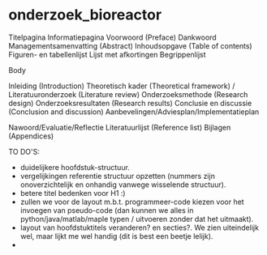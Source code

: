 # onderzoek_bioreactor

Titelpagina
Informatiepagina
Voorwoord (Preface)
Dankwoord
Managementsamenvatting (Abstract)
Inhoudsopgave (Table of contents)
Figuren- en tabellenlijst
Lijst met afkortingen
Begrippenlijst

Body

Inleiding (Introduction)
Theoretisch kader (Theoretical framework) / Literatuuronderzoek (Literature review)
Onderzoeksmethode (Research design)
Onderzoeksresultaten (Research results)
Conclusie en discussie (Conclusion and discussion)
Aanbevelingen/Adviesplan/Implementatieplan

Nawoord/Evaluatie/Reflectie
Literatuurlijst (Reference list)
Bijlagen (Appendices)

TO DO'S:

* duidelijkere hoofdstuk-structuur.
* vergelijkingen referentie structuur opzetten (nummers zijn onoverzichtelijk en onhandig vanwege wisselende structuur). 
* betere titel bedenken voor H1 :)
* zullen we voor de layout m.b.t. programmeer-code kiezen voor het invoegen van pseudo-code (dan kunnen we alles in python/java/matlab/maple typen / uitvoeren zonder dat het uitmaakt).
* layout van hoofdstuktitels veranderen? en secties?. We zien uiteindelijk wel, maar lijkt me wel handig (dit is best een beetje lelijk).
* 
